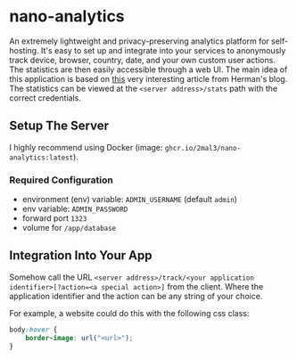 # nano-analytics

An extremely lightweight and privacy-preserving analytics platform for self-hosting. It's easy to set up and integrate into your services to anonymously track device, browser, country, date, and your own custom user actions. The statistics are then easily accessible through a web UI.
The main idea of this application is based on [this](https://herman.bearblog.dev/how-bear-does-analytics-with-css/) very interesting article from Herman's blog.
The statistics can be viewed at the `<server address>/stats` path with the correct credentials.

## Setup The Server

I highly recommend using Docker (image: `ghcr.io/2mal3/nano-analytics:latest`).

### Required Configuration

- environment (env) variable: `ADMIN_USERNAME` (default `admin`)
- env variable: `ADMIN_PASSWORD`
- forward port `1323`
- volume for `/app/database`

## Integration Into Your App

Somehow call the URL `<server address>/track/<your application identifier>[?action=<a special action>]` from the client. Where the application identifier and the action can be any string of your choice.

For example, a website could do this with the following css class:

```css
body:hover {
    border-image: url("<url>");
}
```
